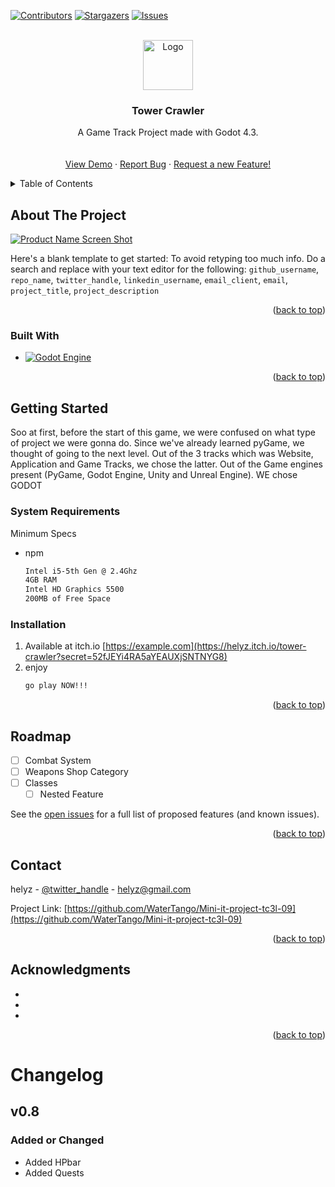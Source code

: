 <!-- Improved compatibility of back to top link: See: https://github.com/othneildrew/Best-README-Template/pull/73 -->
<a id="Tower Crawler"></a>
<!-- PROJECT SHIELDS -->
<!--
*** I'm using markdown "reference style" links for readability.
*** Reference links are enclosed in brackets [ ] instead of parentheses ( ).
*** See the bottom of this document for the declaration of the reference variables
*** for contributors-url, forks-url, etc. This is an optional, concise syntax you may use.
*** https://www.markdownguide.org/basic-syntax/#reference-style-links
-->
[![Contributors][contributors-shield]][contributors-url]
[![Stargazers][stars-shield]][stars-url]
[![Issues][issues-shield]][issues-url]



<!-- PROJECT LOGO -->
<br />
<div align="center">
  <a href="https://github.com/WaterTango/Mini-it-project-tc3l-09">
    <img src="images/logo.png" alt="Logo" width="80" height="80">
  </a>

<h3 align="center">Tower Crawler</h3>

  <p align="center">
    A Game Track Project made with Godot 4.3. 
    <br />
    <br />
    <br />
    <a href="https://github.com/WaterTango/Mini-it-project-tc3l-09">View Demo</a>
    ·
    <a href="https://github.com/WaterTango/Mini-it-project-tc3l-09/issues/new?labels=bug&template=bug-report---.md">Report Bug</a>
    ·
    <a href="https://github.com/WaterTango/Mini-it-project-tc3l-09/issues/new?labels=enhancement&template=feature-request---.md">Request a new Feature!</a>
  </p>
</div>



<!-- TABLE OF CONTENTS -->
<details>
  <summary>Table of Contents</summary>
  <ol>
    <li>
      <a href="#about-the-project">About The Project</a>
      <ul>
        <li><a href="#built-with">Built With</a></li>
        Godot Engine 4.3
      </ul>
    </li>
    <li>
      <a href="#getting-started">Getting Started</a>
      <ul>
        <li><a href="#prerequisites">Prerequisites</a></li>
        Minimum
          Intel i5-5th Gen @ 2.4Ghz
          4GB Ram
          Intel HD Graphics 5500
        <li><a href="#installation">Installation</a></li>
      </ul>
    </li>
    <li><a href="#usage">Usage</a></li>
    <li><a href="#roadmap">Roadmap</a></li>
    <li><a href="#contributing">Contributing</a></li>
    <li><a href="#license">License</a></li>
    <li><a href="#contact">Contact</a></li>
    <li><a href="#acknowledgments">Acknowledgments</a></li>
  </ol>
</details>



<!-- ABOUT THE PROJECT -->
## About The Project

[![Product Name Screen Shot][product-screenshot]](https://example.com)

Here's a blank template to get started: To avoid retyping too much info. Do a search and replace with your text editor for the following: `github_username`, `repo_name`, `twitter_handle`, `linkedin_username`, `email_client`, `email`, `project_title`, `project_description`

<p align="right">(<a href="#readme-top">back to top</a>)</p>



### Built With

* [![Godot Engine][GodotEngine.org]][Godot-url]

<p align="right">(<a href="#readme-top">back to top</a>)</p>



<!-- GETTING STARTED -->
## Getting Started

Soo at first, before the start of this game, we were confused on what type of project we were gonna do. Since we've already learned pyGame, we thought of going to the next level. Out of the 3 tracks which was Website, Application and Game Tracks, we chose the latter. Out of the Game engines present (PyGame, Godot Engine, Unity and Unreal Engine). WE chose GODOT

### System Requirements

Minimum Specs
* npm
  ```sh
  Intel i5-5th Gen @ 2.4Ghz
  4GB RAM
  Intel HD Graphics 5500
  200MB of Free Space
  ```

### Installation

1. Available at itch.io [https://example.com](https://helyz.itch.io/tower-crawler?secret=52fJEYi4RA5aYEAUXjSNTNYG8)
2. enjoy
   ```sh
   go play NOW!!!
   ```

<p align="right">(<a href="#readme-top">back to top</a>)</p>


<!-- ROADMAP -->
## Roadmap

- [ ] Combat System
- [ ] Weapons Shop Category
- [ ] Classes
    - [ ] Nested Feature

See the [open issues](https://github.com/github_username/repo_name/issues) for a full list of proposed features (and known issues).

<p align="right">(<a href="#readme-top">back to top</a>)</p>



<!-- CONTACT -->
## Contact

helyz - [@twitter_handle](https://twitter.com/twitter_handle) - helyz@gmail.com

Project Link: [https://github.com/WaterTango/Mini-it-project-tc3l-09](https://github.com/WaterTango/Mini-it-project-tc3l-09)

<p align="right">(<a href="#readme-top">back to top</a>)</p>



<!-- ACKNOWLEDGMENTS -->
## Acknowledgments

* []()
* []()
* []()

<p align="right">(<a href="#readme-top">back to top</a>)</p>



<!-- MARKDOWN LINKS & IMAGES -->
<!-- https://www.markdownguide.org/basic-syntax/#reference-style-links -->
[contributors-shield]: https://img.shields.io/github/contributors/github_username/repo_name.svg?style=for-the-badge
[contributors-url]: https://github.com/WaterTango/Mini-it-project-tc3l-09/graphs/contributors
[forks-shield]: https://img.shields.io/github/forks/github_username/repo_name.svg?style=for-the-badge
[forks-url]: https://github.com/WaterTango/Mini-it-project-tc3l-09/network/members
[stars-shield]: https://img.shields.io/github/stars/github_username/repo_name.svg?style=for-the-badge
[stars-url]: https://github.comWaterTango/Mini-it-project-tc3l-09/stargazers
[issues-shield]: https://img.shields.io/github/issues/github_username/repo_name.svg?style=for-the-badge
[issues-url]: https://github.com/WaterTango/Mini-it-project-tc3l-09/issues
[product-screenshot]: images/screenshot.png
[JQuery.com]: https://img.shields.io/badge/jQuery-0769AD?style=for-the-badge&logo=jquery&logoColor=white
[JQuery-url]: https://jquery.com 
[GodotEngine.org]: https://godotengine.org/assets/logo_dark.svg
[Godot-url]: https://godotengine.org/ 
# Changelog

## v0.8

### Added or Changed
- Added HPbar
- Added Quests
